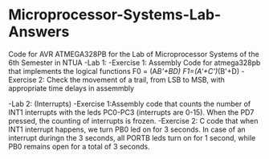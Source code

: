 # Microprocessor-Systems-Lab-Answers
Code for AVR ATMEGA328PB for the Lab of Microprocessor Systems of the 6th Semester in NTUA
 -Lab 1:
   -Exercise 1: Assembly Code for atmega328pb that implements the logical functions
     F0 = (A*B'+BD)
     F1=(A'+C')*(B'+D)
    -Exercise 2:
      Check the movement of a trail, from LSB to MSB, with appropriate time delays in assemmbly

  -Lab 2:  (Interrupts)
    -Exercise 1:Assembly code that counts the number of INT1 interrupts with the leds PC0-PC3           (interrupts are 0-15). When the PD7 pressed, the counting of interrupts is frozen.
    -Exercise 2: C code that when INT1 interrupt happens, we turn PB0 led on for 3 seconds. In         case of an interrupt duringn the 3 seconds, all PORTB leds turn on for 1 second, while PB0         remains open for a total of 3 seconds.
    
